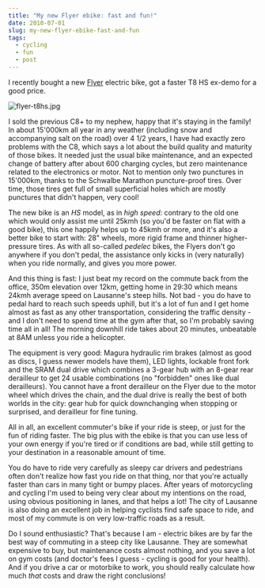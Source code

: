 ```yaml
---
title: "My new Flyer ebike: fast and fun!"
date: 2010-07-01
slug: my-new-flyer-ebike-fast-and-fun
tags: 
  - cycling
  - fun
  - post
---
```


I recently bought a new [Flyer](http://flyer.ch/) electric bike, got a faster T8 HS ex-demo for a good price.

<!-- excerpt -->

![flyer-t8hs.jpg](/assets/images/flyer-t8hs.jpg "flyer-t8hs.jpg")

I sold the previous C8+ to my nephew, happy that it's staying in the family! In about 15'000km all year in any weather (including snow and accompanying salt on the road) over 4 1/2 years, I have had exactly zero problems with the C8, which says a lot about the build quality and maturity of those bikes. It needed just the usual bike maintenance, and an expected change of battery after about 600 charging cycles, but zero maintenance related to the electronics or motor. Not to mention only two punctures in 15'000km, thanks to the Schwalbe Marathon puncture-proof tires. Over time, those tires get full of small superficial holes which are mostly punctures that didn't happen, very cool!

The new bike is an _HS_ model, as in _high speed_: contrary to the old one which would only assist me until 25kmh (so you'd be faster on flat with a good bike), this one happily helps up to 45kmh or more, and it's also a better bike to start with: 28" wheels, more rigid frame and thinner higher-pressure tires. As with all so-called _pedelec_ bikes, the Flyers don't go anywhere if you don't pedal, the assistance only kicks in (very naturally) when you ride normally, and gives you more power.

And this thing is fast: I just beat my record on the commute back from the office, 350m elevation over 12km, getting home in 29:30 which means 24kmh average speed on Lausanne's steep hills. Not bad - you do have to pedal hard to reach such speeds uphill, but it's a lot of fun and I get home almost as fast as any other transportation, considering the traffic density - and I don't need to spend time at the gym after that, so I'm probably saving time all in all! The morning downhill ride takes about 20 minutes, unbeatable at 8AM unless you ride a helicopter.

The equipment is very good: Magura hydraulic rim brakes (almost as good as discs, I guess newer models have them), LED lights, lockable front fork and the SRAM dual drive which combines a 3-gear hub with an 8-gear rear derailleur to get 24 usable combinations (no "forbidden" ones like dual derailleurs). You cannot have a front derailleur on the Flyer due to the motor wheel which drives the chain, and the dual drive is really the best of both worlds in the city: gear hub for quick downchanging when stopping or surprised, and derailleur for fine tuning.

All in all, an excellent commuter's bike if your ride is steep, or just for the fun of riding faster. The big plus with the ebike is that you can use less of your own energy if you're tired or if conditions are bad, while still getting to your destination in a reasonable amount of time.

You do have to ride very carefully as sleepy car drivers and pedestrians often don't realize how fast you ride on that thing, nor that you're actually faster than cars in many tight or bumpy places. After years of motorcycling and cycling I'm used to being very clear about my intentions on the road, using obvious positioning in lanes, and that helps a lot! The city of Lausanne is also doing an excellent job in helping cyclists find safe space to ride, and most of my commute is on very low-traffic roads as a result.

Do I sound enthusiastic? That's because I am - electric bikes are by far the best way of commuting in a steep city like Lausanne. They are somewhat expensive to buy, but maintenance costs almost nothing, and you save a lot on gym costs (and doctor's fees I guess - cycling is good for your health). And if you drive a car or motorbike to work, you should really calculate how much _that_ costs and draw the right conclusions!
